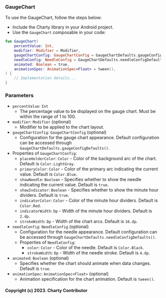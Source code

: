 ### GaugeChart

To use the GaugeChart, follow the steps below:

- Include the Charty library in your Android project.
- Use the `GaugeChart` composable in your code:

```kotlin @Composable
fun GaugeChart(
    percentValue: Int,
    modifier: Modifier = Modifier,
    gaugeChartConfig: GaugeChartConfig = GaugeChartDefaults.gaugeConfigDefaults(),
    needleConfig: NeedleConfig = GaugeChartDefaults.needleConfigDefaults(),
    animated: Boolean = true,
    animationSpec: AnimationSpec<Float> = tween(),
) {
    // Implementation details...
}
```

### Parameters
- `percentValue`: `Int`
  - The percentage value to be displayed on the gauge chart. Must be within the range of 1 to 100.
- `modifier`: `Modifier` (optional)
  - Modifier to be applied to the chart layout.
- `gaugeChartConfig`: `GaugeChartConfig` (optional)
  - Configuration for the gauge chart appearance. Default configuration can be accessed through `GaugeChartDefaults.gaugeConfigDefaults()`.
- Properties of `GaugeChartConfig`:
  - `placeHolderColor`: `Color` - Color of the background arc of the chart. Default is `Color.LightGray`.
  - `primaryColor`: `Color` - Color of the primary arc indicating the current value. Default is `Color.Blue`.
  - `showNeedle`: `Boolean` - Specifies whether to show the needle indicating the current value. Default is `true`.
  - `showIndicator`: `Boolean` - Specifies whether to show the minute hour dividers. Default is `true`.
  - `indicatorColor`: `Color` - Color of the minute hour dividers. Default is `Color.Red`.
  - `indicatorWidth`: `Dp` - Width of the minute hour dividers. Default is `2.dp`.
  - `strokeWidth`: `Dp` - Width of the chart arcs. Default is `16.dp`.
- `needleConfig`: `NeedleConfig` (optional)
  - Configuration for the needle appearance. Default configuration can be accessed through `GaugeChartDefaults.needleConfigDefaults()`.
  - Properties of `NeedleConfig`:
    - `color`: `Color` - Color of the needle. Default is `Color.Black`.
    - `strokeWidth`: `Dp` - Width of the needle stroke. Default is `4.dp`.
- `animated`: `Boolean` (optional)
  - Specifies whether the chart should animate when data changes. Default is `true`.
- `animationSpec`: `AnimationSpec<Float>` (optional)
  - Animation specification for the chart animation. Default is `tween()`.


#### Copyright (c) 2023. Charty Contributor